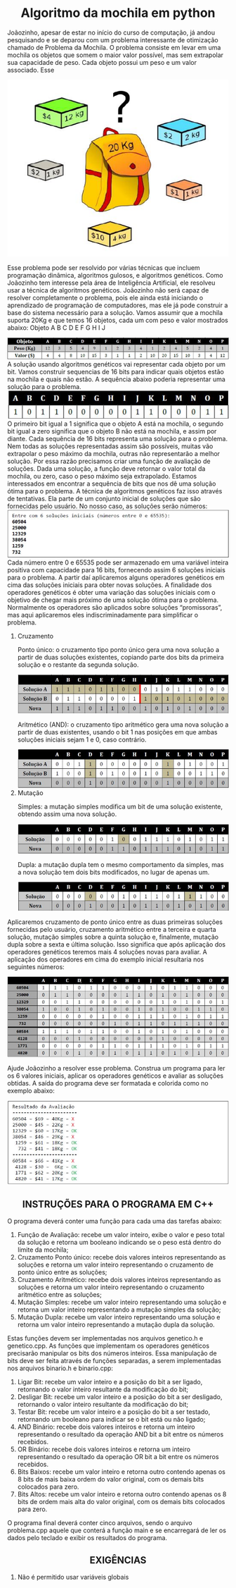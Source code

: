 <h1 align="center"> Algoritmo da mochila em python</h1>
<p>
  Joãozinho, apesar de estar no início do curso de computação, já andou pesquisando e se deparou com um problema interessante de otimização chamado de Problema da Mochila. O problema consiste em levar em uma mochila os objetos que somem o maior valor possível, mas sem extrapolar sua capacidade de peso. Cada objeto possui um peso e um valor associado.
Esse
</p>
<img src="https://github.com/ArthurOlive/Problema-da-mochila/blob/master/git_imgs/mochila.JPG"/>
<p>
Esse problema pode ser resolvido por várias técnicas que incluem programação dinâmica, algoritmos gulosos, e algoritmos genéticos. Como Joãozinho tem interesse pela área de Inteligência Artificial, ele resolveu usar a técnica de algoritmos genéticos.
Joãozinho não será capaz de resolver completamente o problema, pois ele ainda está iniciando o aprendizado de programação de computadores, mas ele já pode construir a base do sistema necessário para a solução.
Vamos assumir que a mochila suporta 20Kg e que temos 16 objetos, cada um com peso e valor mostrados abaixo: Objeto A B C D E F G H I J
</p>
<img src="https://github.com/ArthurOlive/Problema-da-mochila/blob/master/git_imgs/peso_preco.JPG"/>
A solução usando algoritmos genéticos vai representar cada objeto por um bit. Vamos construir sequencias de 16 bits para indicar quais objetos estão na mochila e quais não estão. A sequência abaixo poderia representar uma solução para o problema.
<img src="https://github.com/ArthurOlive/Problema-da-mochila/blob/master/git_imgs/ex1.JPG"/>
O primeiro bit igual a 1 significa que o objeto A está na mochila, o segundo bit igual a zero
significa que o objeto B não está na mochila, e assim por diante. Cada sequência de 16 bits representa uma solução para o problema. Nem todas as soluções representadas assim são possíveis, muitas vão extrapolar o peso máximo da mochila, outras não representarão a melhor solução. Por essa razão precisamos criar uma função de avaliação de soluções. Dada uma solução, a função deve retornar o valor total da mochila, ou zero, caso o peso máximo seja extrapolado.
Estamos interessados em encontrar a sequência de bits que nos dê uma solução ótima para o problema. A técnica de algoritmos genéticos faz isso através de tentativas. Ela parte de um conjunto inicial de soluções que são fornecidas pelo usuário. No nosso caso, as soluções serão números:
<img src = "https://github.com/ArthurOlive/Problema-da-mochila/blob/master/git_imgs/saida1.JPG" /> 
Cada número entre 0 e 65535 pode ser armazenado em uma variável inteira positiva com capacidade para 16 bits, fornecendo assim 6 soluções iniciais para o problema. A partir daí aplicaremos alguns operadores genéticos em cima das soluções iniciais para obter novas soluções.
A finalidade dos operadores genéticos é obter uma variação das soluções iniciais com o objetivo de chegar mais próximo de uma solução ótima para o problema. Normalmente os operadores são aplicados sobre soluções “promissoras”, mas aqui aplicaremos eles indiscriminadamente para simplificar o problema.
<ol type="1">
  <li>Cruzamento</li>
  <p>
Ponto único: o cruzamento tipo ponto único gera uma nova solução a partir de duas soluções existentes, copiando parte dos            bits da primeira solução e o restante da segunda solução.
  </p>
  <img src="https://github.com/ArthurOlive/Problema-da-mochila/blob/master/git_imgs/ptUnic.JPG"/>
  <p>
Aritmético (AND): o cruzamento tipo aritmético gera uma nova solução a partir de duas existentes, usando o bit 1 nas posições em que ambas soluções iniciais sejam 1 e 0, caso contrário.
  </p>
  <img src="https://github.com/ArthurOlive/Problema-da-mochila/blob/master/git_imgs/ptArit.JPG"/>
  <li>Mutação</li>
  <p>
    Simples: a mutação simples modifica um bit de uma solução existente, obtendo assim uma nova solução.
  </p>
  <img src="https://github.com/ArthurOlive/Problema-da-mochila/blob/master/git_imgs/mutS.JPG"/> 
  <p>
    Dupla: a mutação dupla tem o mesmo comportamento da simples, mas a nova solução tem dois bits modificados, no lugar de apenas um.
  </p>
    <img src=" https://github.com/ArthurOlive/Problema-da-mochila/blob/master/git_imgs/mutD.JPG"/> 
</ol>
<p>
Aplicaremos cruzamento de ponto único entre as duas primeiras soluções fornecidas pelo usuário, cruzamento aritmético entre a terceira e quarta solução, mutação simples sobre a quinta solução e, finalmente, mutação dupla sobre a sexta e última solução. Isso significa que após aplicação dos operadores genéticos teremos mais 4 soluções novas para avaliar. A aplicação dos operadores em cima do exemplo inicial resultaria nos seguintes números:
</p>
<img src = "https://github.com/ArthurOlive/Problema-da-mochila/blob/master/git_imgs/saida2.JPG">
<p>
  Ajude Joãozinho a resolver esse problema. Construa um programa para ler os 6 valores iniciais, aplicar os operadores genéticos e avaliar as soluções obtidas. A saída do programa deve ser formatada e colorida como no exemplo abaixo:
</p>
<img src = "https://github.com/ArthurOlive/Problema-da-mochila/blob/master/git_imgs/exec.JPG">
<h2 align="center">INSTRUÇÕES PARA O PROGRAMA EM C++</h2>
O programa deverá conter uma função para cada uma das tarefas abaixo:
  <ol type = "1">
    <li>
    Função de Avaliação: recebe um valor inteiro, exibe o valor e peso total da solução e retorna um booleano indicando se o peso está dentro do limite da mochila;
    </li>
    <li>
    Cruzamento Ponto único: recebe dois valores inteiros representando as soluções e retorna um valor inteiro representando o cruzamento de ponto único entre as soluções;
    </li>
    <li>
    Cruzamento Aritmético: recebe dois valores inteiros representando as soluções e retorna um valor inteiro representando o cruzamento aritmético entre as soluções;
    </li>
    <li>
    Mutação Simples: recebe um valor inteiro representando uma solução e retorna um valor inteiro representando a mutação simples da solução;
    </li>
    <li>
    Mutação Dupla: recebe um valor inteiro representando uma solução e retorna um valor inteiro representando a mutação dupla da solução.
    </li>
  </ol>
  Estas funções devem ser implementadas nos arquivos genetico.h e genetico.cpp. As funções que implementam os operadores genéticos precisarão manipular os bits dos números inteiros. Essa manipulação de bits deve ser feita através de funções separadas, a serem implementadas nos arquivos binario.h e binario.cpp:
  <ol type = "1">
    <li>
      Ligar Bit: recebe um valor inteiro e a posição do bit a ser ligado, retornando o valor inteiro resultante da modificação do bit;
    </li>
    <li>
      Desligar Bit: recebe um valor inteiro e a posição do bit a ser desligado, retornando o valor inteiro resultante da modificação do bit;
    </li>
    <li>
      Testar Bit: recebe um valor inteiro e a posição do bit a ser testado, retornando um booleano para indicar se o bit está ou não ligado;
    </li>
    <li>
      AND Binário: recebe dois valores inteiros e retorna um inteiro representando o resultado da operação AND bit a bit entre os números recebidos.
    </li>
    <li>
      OR Binário: recebe dois valores inteiros e retorna um inteiro representando o resultado da operação OR bit a bit entre os números recebidos.
    </li>
    <li>
      Bits Baixos: recebe um valor inteiro e retorna outro contendo apenas os 8 bits de mais baixa ordem do valor original, com os demais bits colocados para zero.
    </li>
    <li>
      Bits Altos: recebe um valor inteiro e retorna outro contendo apenas os 8 bits de ordem mais alta do valor original, com os demais bits colocados para zero.
    </li>
  </ol>
  O programa final deverá conter cinco arquivos, sendo o arquivo problema.cpp aquele que conterá a função main e se encarregará de ler os dados pelo teclado e exibir os resultados do programa.
  <h2 align="center">EXIGÊNCIAS</h2>
  <ol type = "1">
  <li>
    Não é permitido usar variáveis globais
  </li>
  </ol>
    
